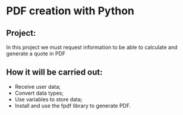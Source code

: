 # PDF creation with Python

## Project:

 In this project we must request information to be able to calculate and generate a quote in PDF

## How it will be carried out:

- Receive user data;
- Convert data types;
- Use variables to store data;
- Install and use the fpdf library to generate PDF.
